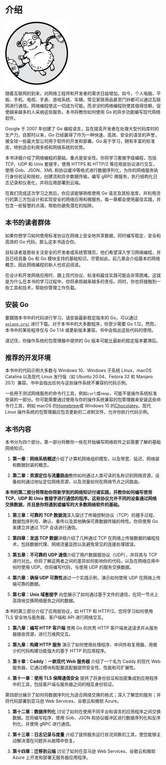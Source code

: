 # 介绍

![](img/chapterart.png)

随着互联网的到来，对网络工程师和开发者的需求日益增加。如今，个人电脑、平板、手机、电视、手表、游戏系统、车辆、常见家居用品甚至门铃都可以通过互联网进行通信。网络编程使这一切成为可能。而*安全*的网络编程则使其值得信赖，促使越来越多的人采纳这些服务。本书将教你如何使用 Go 的异步功能编写现代网络软件。

Google 于 2007 年创建了 Go 编程语言，旨在提高开发者在处理大型代码库时的生产力。自那时以来，Go 已经赢得了作为一种快速、高效、安全的语言的声誉，被全球一些最大型公司用于软件的开发和部署。Go 易于学习，拥有丰富的标准库，特别适合利用多核和网络系统的优势。

本书详细介绍了网络编程的基础，重点是安全性。你将学习套接字级编程，包括 TCP、UDP 和 Unix 套接字，使用 HTTPS 和 HTTP/2 等应用层协议进行交互，使用 Gob、JSON、XML 和协议缓冲等格式进行数据序列化，为你的网络服务执行身份验证和授权，创建流和异步数据传输，编写 gRPC 微服务，执行结构化日志记录和仪表化，并将应用部署到云端。

在我们完成这次学习之旅后，你应该能够熟练使用 Go 语言及其标准库，并利用流行的第三方包设计和实现安全的网络应用和微服务。每一章都会使用最佳实践，并包含一些智慧的点滴，帮助你避免潜在的陷阱。

## 本书的读者群体

如果你想学习如何使用标准协议在网络上安全地共享数据，同时编写稳定、安全和高效的 Go 代码，那么这本书适合你。

目标读者是那些关注安全的开发者或系统管理员，他们希望深入学习网络编程，并且已经具备 Go 和 Go 模块支持的基础知识。尽管如此，前几章会介绍基本的网络概念，因此网络编程的新人也欢迎阅读。

在设计和开发网络应用时，跟上现代协议、标准和最佳实践可能会非常困难。这就是为什么在本书的学习过程中，你将承担越来越多的责任。同时，你也将接触到一些工具和技术，帮助你管理工作负载。

## 安装 Go

要跟随本书中的代码进行学习，请安装最新稳定版本的 Go，可以通过 [`golang.org/`](https://golang.org/) 进行下载。对于本书中的大多数程序，你至少需要 Go 1.12。然而，本书中的某些程序仅与 Go 1.14 或更新版本兼容。书中会指出这些代码的使用。

请记住，你操作系统的包管理器中提供的 Go 版本可能比最新的稳定版本要滞后。

## 推荐的开发环境

本书中的代码示例大多数与 Windows 10、Windows 子系统 Linux、macOS Catalina 以及现代 Linux 发行版（如 Ubuntu 20.04、Fedora 32 和 Manjaro 20.1）兼容。书中会指出任何与这些操作系统不兼容的代码示例。

一些用于测试网络服务的命令行工具，例如`curl`或`nmap`，可能不是操作系统标准安装的一部分。你可能需要通过使用与你的操作系统兼容的包管理器来安装这些命令行工具，例如 macOS 的[Homebrew](https://brew.sh/)或 Windows 10 的[Chocolatey](https://chocolatey.org/)。现代 Linux 操作系统的包管理器应包含更新的二进制文件，允许你执行代码示例。

## 本书内容

本书分为四个部分。第一部分将教你一些在开始编写网络软件之前需要了解的基础网络知识。

1.  **第一章：网络系统概述**介绍了计算机网络组织模型，以及带宽、延迟、网络层和数据封装的概念。

1.  **第二章：资源定位与流量路由**教你如何通过人类可读的名称识别网络资源，设备如何通过地址定位网络资源，以及流量如何在网络节点之间路由。

**本书的第二部分将帮助你将新学到的网络知识付诸实践，并教你如何编写使用 TCP、UDP 和 Unix 套接字进行通信的程序。这些协议允许不同的设备通过网络交换数据，并且是你将遇到或编写的大多数网络软件的基础。**

1.  **第三章：可靠的 TCP 数据流**深入探讨了传输控制协议（TCP）的握手过程、数据包序列号、确认、重传以及其他确保可靠数据传输的特性。你将使用 Go 来建立并通过 TCP 会话进行通信。

1.  **第四章：发送 TCP 数据**详细介绍了几种通过 TCP 在网络上传输数据的编程技术，包括数据代理、网络流量监控以及避免常见的连接处理错误。

1.  **第五章：不可靠的 UDP 通信**介绍了用户数据报协议（UDP），并将其与 TCP 进行对比。你将了解这两者之间的差异如何影响你的代码，以及在网络应用中何时使用 UDP。你将编写代码，与使用 UDP 的服务交换数据。

1.  **第六章：确保 UDP 可靠性**通过一个实践示例，演示如何使用 UDP 在网络上传输可靠的数据。

1.  **第七章：Unix 域套接字** 向您展示了如何通过基于文件的通信，在同一节点上高效地交换网络服务之间的数据。  

本书的第三部分介绍了应用层协议，如 HTTP 和 HTTP/2。您将学习如何使用 TLS 安全地与服务器、客户端和 API 进行网络交互。  

1.  **第八章：编写 HTTP 客户端** 使用 Go 的优秀 HTTP 客户端发送请求并从服务器接收资源，进行万维网交互。  

1.  **第九章：构建 HTTP 服务** 演示了如何使用处理程序、中间件和复用器，用极少的代码构建功能强大的基于 HTTP 的应用程序。  

1.  **第十章：Caddy：一款现代 Web 服务器** 介绍了一个名为 Caddy 的现代 Web 服务器，它通过模块和配置适配器提供安全性、性能和可扩展性。  

1.  **第十一章：使用 TLS 保障通信安全** 提供了将身份验证和加密集成到应用程序中的工具，包括客户端与服务器之间的相互身份验证。

第四部分展示了如何将数据序列化为适合网络交换的格式；深入了解您的服务；并将代码部署到亚马逊 Web Services、谷歌云和微软 Azure。  

1.  **第十二章：数据序列化** 讨论了如何在使用不同平台和语言的应用程序之间交换数据。您将编写程序，使用 Gob、JSON 和协议缓冲区进行数据序列化和反序列化，并使用 gRPC 进行通信。  

1.  **第十三章：日志记录与度量** 介绍了提供服务运行状况洞察的工具，使您能够主动解决潜在问题并从故障中恢复。  

1.  **第十四章：迁移到云端** 讨论了如何在亚马逊 Web Services、谷歌云和微软 Azure 上开发和部署无服务器应用程序。  
